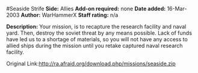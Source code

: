 #Seaside Strife
**Side:** Allies
**Add-on required:** none
**Date added:** 16-Mar-2003
**Author:** WarHammerX
**Staff rating:** n/a

**Description:** Your mission, is to recapture the research facility and naval yard. Then, destroy the soviet threat by any means possible. Lack of funds have led us to a shortage of materials, so you will not have any access to allied ships during the mission until you retake captured naval research facility.

Original Link:http://ra.afraid.org/download.php/missions/seaside.zip
